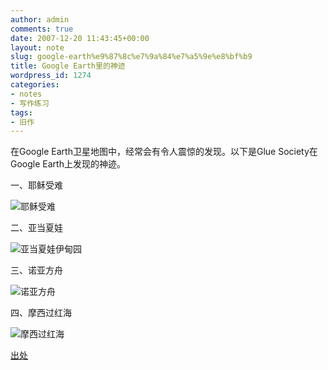 ```yaml
---
author: admin
comments: true
date: 2007-12-20 11:43:45+00:00
layout: note
slug: google-earth%e9%87%8c%e7%9a%84%e7%a5%9e%e8%bf%b9
title: Google Earth里的神迹
wordpress_id: 1274
categories:
- notes
- 写作练习
tags:
- 旧作
---
```


在Google Earth卫星地图中，经常会有令人震惊的发现。以下是Glue Society在Google Earth上发现的神迹。

一、耶稣受难

![耶稣受难](http://photo14.yupoo.com/20071220/193639_786997260.jpg)

二、亚当夏娃

![亚当夏娃伊甸园](http://photo15.yupoo.com/20071220/193640_2106549345.jpg)

三、诺亚方舟

![诺亚方舟](http://photo15.yupoo.com/20071220/193641_1857253289.jpg)

四、摩西过红海

![摩西过红海](http://photo14.yupoo.com/20071220/193642_296497688.jpg)

[出处](http://www.creativereview.co.uk/crblog/the-bible-according-to-google-earth/)
